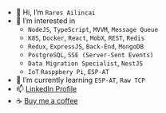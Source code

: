 - 👋 Hi, I’m `Rares Ailincai`
- 👀 I’m interested in 
  - `NodeJS`, `TypeScript`, `MVVM`, `Message Queue`
  - `K8S`, `Docker`, `React`, `MobX`, `REST`, `Redis` 
  - `Redux`, `ExpressJS`, `Back-End`, `MongoDB`
  - `PostgreSQL`, `SSE (Server-Sent Events)`
  - `Data Migration Specialist`, `NestJS`
  - `IoT` `Rasppbery Pi`, `ESP-AT`
- 🌱 I’m currently learning `ESP-AT`, `Raw TCP`
- 📫 [LinkedIn Profile](https://www.linkedin.com/in/rares-ailincai-3339441a5/)
- ☕️ [Buy me a coffee](https://www.paypal.com/donate/?hosted_button_id=5GM8SZ2YNVK5Q)
